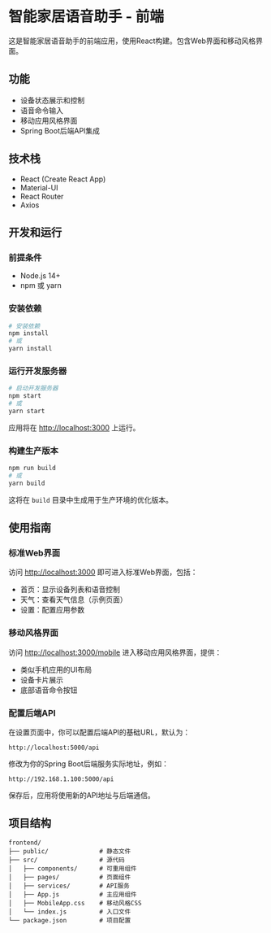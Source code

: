 # 智能家居语音助手 - 前端

这是智能家居语音助手的前端应用，使用React构建。包含Web界面和移动风格界面。

## 功能

- 设备状态展示和控制
- 语音命令输入
- 移动应用风格界面
- Spring Boot后端API集成

## 技术栈

- React (Create React App)
- Material-UI
- React Router
- Axios

## 开发和运行

### 前提条件

- Node.js 14+
- npm 或 yarn

### 安装依赖

```bash
# 安装依赖
npm install
# 或
yarn install
```

### 运行开发服务器

```bash
# 启动开发服务器
npm start
# 或
yarn start
```

应用将在 [http://localhost:3000](http://localhost:3000) 上运行。

### 构建生产版本

```bash
npm run build
# 或
yarn build
```

这将在 `build` 目录中生成用于生产环境的优化版本。

## 使用指南

### 标准Web界面

访问 [http://localhost:3000](http://localhost:3000) 即可进入标准Web界面，包括：

- 首页：显示设备列表和语音控制
- 天气：查看天气信息（示例页面）
- 设置：配置应用参数

### 移动风格界面

访问 [http://localhost:3000/mobile](http://localhost:3000/mobile) 进入移动应用风格界面，提供：

- 类似手机应用的UI布局
- 设备卡片展示
- 底部语音命令按钮

### 配置后端API

在设置页面中，你可以配置后端API的基础URL，默认为：

```
http://localhost:5000/api
```

修改为你的Spring Boot后端服务实际地址，例如：

```
http://192.168.1.100:5000/api
```

保存后，应用将使用新的API地址与后端通信。

## 项目结构

```
frontend/
├── public/              # 静态文件
├── src/                 # 源代码
│   ├── components/      # 可重用组件
│   ├── pages/           # 页面组件
│   ├── services/        # API服务
│   ├── App.js           # 主应用组件
│   ├── MobileApp.css    # 移动风格CSS
│   └── index.js         # 入口文件
└── package.json         # 项目配置
```